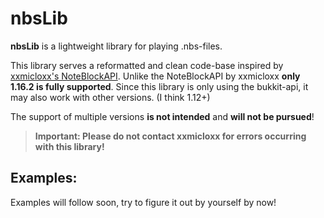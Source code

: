 # nbsLib
**nbsLib** is a lightweight library for playing .nbs-files. 

This library serves a reformatted and clean code-base inspired by [xxmicloxx's NoteBlockAPI](https://github.com/xxmicloxx/NoteBlockAPI). Unlike the NoteBlockAPI by xxmicloxx **only 1.16.2 is fully supported**.
Since this library is only using the bukkit-api, it may also work with other versions.
(I think 1.12+)

The support of multiple versions **is not intended** and **will not be pursued**!

> **Important: Please do not contact xxmicloxx for errors occurring with this library!**

## **Examples:**
Examples will follow soon, try to figure it out by yourself by now!
